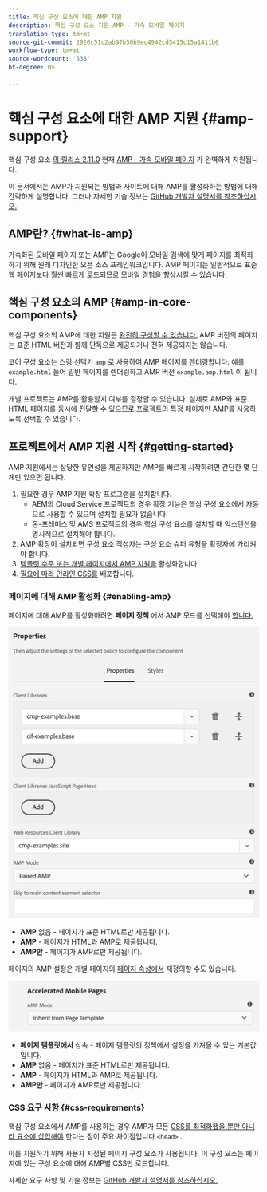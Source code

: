 ```yaml
---
title: 핵심 구성 요소에 대한 AMP 지원
description: 핵심 구성 요소 지원 AMP - 가속 모바일 페이지
translation-type: tm+mt
source-git-commit: 2926c51c2ab97b50b9ec4942cd5415c15a1411b6
workflow-type: tm+mt
source-wordcount: '536'
ht-degree: 0%

---
```



# 핵심 구성 요소에 대한 AMP 지원 {#amp-support}

핵심 구성 요소 [의 릴리스 2.11.0](/help/versions.md) 현재 [AMP - 가속 모바일 페이지](https://developers.google.com/amp) 가 완벽하게 지원됩니다.

이 문서에서는 AMP가 지원되는 방법과 사이트에 대해 AMP를 활성화하는 방법에 대해 간략하게 설명합니다. 그러나 자세한 기술 정보는 [GitHub 개발자 설명서를 참조하십시오.](https://github.com/adobe/aem-core-wcm-components/tree/master/extensions/amp)

## AMP란? {#what-is-amp}

가속화된 모바일 페이지 또는 AMP는 Google이 모바일 검색에 맞게 페이지를 최적화하기 위해 원래 디자인한 오픈 소스 프레임워크입니다. AMP 페이지는 일반적으로 표준 웹 페이지보다 훨씬 빠르게 로드되므로 모바일 경험을 향상시킬 수 있습니다.

## 핵심 구성 요소의 AMP {#amp-in-core-components}

핵심 구성 요소의 AMP에 대한 지원은 [완전히 구성할 수 있습니다.](#enabling-amp) AMP 버전의 페이지는 표준 HTML 버전과 함께 단독으로 제공되거나 전혀 제공되지는 않습니다.

코어 구성 요소는 스링 선택기 `amp` 로 사용하여 AMP 페이지를 렌더링합니다. 예를 `example.html` 들어 일반 페이지를 렌더링하고 AMP 버전 `example.amp.html` 이 됩니다.

개별 프로젝트는 AMP를 활용할지 여부를 결정할 수 있습니다. 실제로 AMP와 표준 HTML 페이지를 동시에 전달할 수 있으므로 프로젝트의 특정 페이지만 AMP를 사용하도록 선택할 수 있습니다.

## 프로젝트에서 AMP 지원 시작 {#getting-started}

AMP 지원에서는 상당한 유연성을 제공하지만 AMP를 빠르게 시작하려면 간단한 몇 단계만 있으면 됩니다.

1. 필요한 경우 AMP 지원 확장 프로그램을 설치합니다.
   * AEM의 Cloud Service 프로젝트의 경우 확장 기능은 핵심 구성 요소에서 자동으로 사용할 수 있으며 설치할 필요가 없습니다.
   * 온-프레미스 및 AMS 프로젝트의 경우 핵심 구성 요소를 설치할 때 익스텐션을 명시적으로 설치해야 합니다.
1. AMP 확장이 설치되면 구성 요소 작성자는 구성 요소 슈퍼 유형을 확장자에 가리켜야 합니다.
1. [템플릿 수준 또는 개별 페이지에서 AMP 지원을](#enabling-amp) 활성화합니다.
1. [필요에 따라 인라인 CSS를](#css-requirements) 배포합니다.

### 페이지에 대해 AMP 활성화 {#enabling-amp}

페이지에 대해 AMP를 활성화하려면 **페이지 정책** 에서 AMP 모드를 선택해야 [합니다.](https://docs.adobe.com/content/help/en/experience-manager-cloud-service/sites/authoring/features/templates.html#editing-a-template-page-policy-template-author-developer)

![AMP 페이지 정책 옵션](/help/assets/amp-policy.png)

* **AMP** 없음 - 페이지가 표준 HTML로만 제공됩니다.
* **AMP** - 페이지가 HTML과 AMP로 제공됩니다.
* **AMP만** - 페이지가 AMP로만 제공됩니다.

페이지의 AMP 설정은 개별 페이지의 [페이지 속성에서](https://docs.adobe.com/content/help/en/experience-manager-cloud-service/sites/authoring/fundamentals/page-properties.html) 재정의할 수도 있습니다.

![AMP 페이지 속성](/help/assets/amp-page-properties.png)

* **페이지 템플릿에서** 상속 - 페이지 템플릿의 정책에서 설정을 가져올 수 있는 기본값입니다.
* **AMP** 없음 - 페이지가 표준 HTML로만 제공됩니다.
* **AMP** - 페이지가 HTML과 AMP로 제공됩니다.
* **AMP만** - 페이지가 AMP로만 제공됩니다.

### CSS 요구 사항 {#css-requirements}

핵심 구성 요소에서 AMP를 사용하는 경우 AMP가 모든 [CSS를 최적화했을 뿐만 아니라 요소에 삽입해야](including-clientlibs.md#inlining) 한다는 점이 주요 차이점입니다 `<head>` .

이를 지원하기 위해 사용자 지정된 페이지 구성 요소가 사용됩니다. 이 구성 요소는 페이지에 있는 구성 요소에 대해 AMP별 CSS만 로드합니다.

자세한 요구 사항 및 기술 정보는 [GitHub 개발자 설명서를 참조하십시오.](https://github.com/adobe/aem-core-wcm-components/tree/master/extensions/amp)
